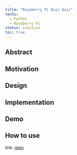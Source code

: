 ```yaml
---
title: "Raspberry Pi Buzz Quiz"
techs: 
  - Python
  - Raspberry Pi
status: inactive
toc: true
---
```


## Abstract

## Motivation

## Design

## Implementation

## Demo

## How to use

link: [repo](https://github.com/diogo-mustachio-barros/rpi-buzz-quizz)